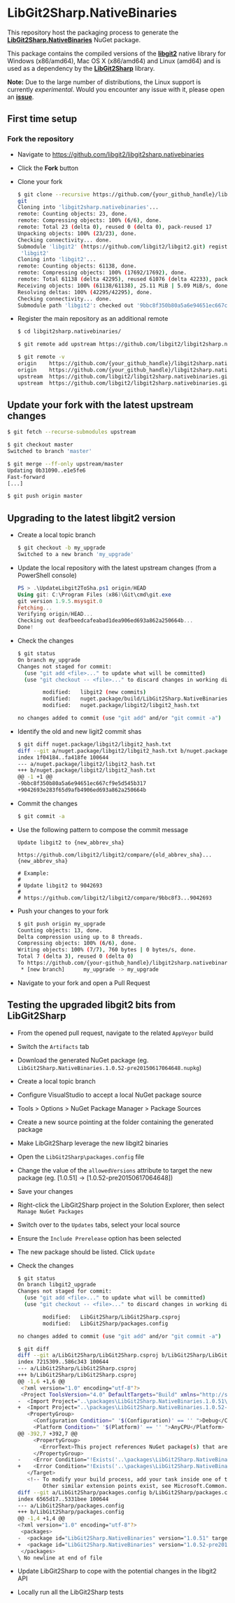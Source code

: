 # LibGit2Sharp.NativeBinaries

This repository host the packaging process to generate the **[LibGit2Sharp.NativeBinaries][0]** NuGet package.

This package contains the compiled versions of the **[libgit2][1]** native library for Windows (x86/amd64), Mac OS X (x86/amd64) and Linux (amd64) and is used as a dependency by the **[LibGit2Sharp][2]** library.

**Note:** Due to the large number of distributions, the Linux support is currently *experimental*. Would you encounter any issue with it, please open an **[issue][3]**.

 [0]: https://www.nuget.org/packages/LibGit2Sharp.NativeBinaries
 [1]: https://libgit2.github.com/
 [2]: http://libgit2sharp.com/
 [3]: https://github.com/libgit2/libgit2sharp.nativebinaries/issues
## First time setup

### Fork the repository

- Navigate to https://github.com/libgit2/libgit2sharp.nativebinaries
- Click the **Fork** button
- Clone your fork

  ```bash
  $ git clone --recursive https://github.com/{your_github_handle}/libgit2sharp.nativebinaries.
  git
  Cloning into 'libgit2sharp.nativebinaries'...
  remote: Counting objects: 23, done.
  remote: Compressing objects: 100% (6/6), done.
  remote: Total 23 (delta 0), reused 0 (delta 0), pack-reused 17
  Unpacking objects: 100% (23/23), done.
  Checking connectivity... done.
  Submodule 'libgit2' (https://github.com/libgit2/libgit2.git) registered for path
   'libgit2'
  Cloning into 'libgit2'...
  remote: Counting objects: 61138, done.
  remote: Compressing objects: 100% (17692/17692), done.
  remote: Total 61138 (delta 42295), reused 61076 (delta 42233), pack-reused 0
  Receiving objects: 100% (61138/61138), 25.11 MiB | 5.09 MiB/s, done.
  Resolving deltas: 100% (42295/42295), done.
  Checking connectivity... done.
  Submodule path 'libgit2': checked out '9bbc8f350b80a5a6e94651ec667cf9e5d545b317'
  ```

- Register the main repository as an additional remote

  ```bash
  $ cd libgit2sharp.nativebinaries/

  $ git remote add upstream https://github.com/libgit2/libgit2sharp.nativebinaries.git

  $ git remote -v
  origin    https://github.com/{your_github_handle}/libgit2sharp.nativebinaries.git (fetch)
  origin    https://github.com/{your_github_handle}/libgit2sharp.nativebinaries.git (push)
  upstream  https://github.com/libgit2/libgit2sharp.nativebinaries.git (fetch)
  upstream  https://github.com/libgit2/libgit2sharp.nativebinaries.git (push)
  ```

## Update your fork with the latest upstream changes

```bash
$ git fetch --recurse-submodules upstream

$ git checkout master
Switched to branch 'master'

$ git merge --ff-only upstream/master
Updating 0b31090..e1e5fe6
Fast-forward
[...]

$ git push origin master
```

## Upgrading to the latest libgit2 version

- Create a local topic branch

  ```bash
  $ git checkout -b my_upgrade
  Switched to a new branch 'my_upgrade'
  ```

- Update the local repository with the latest upstream changes (from a PowerShell console)

  ```powershell
  PS > .\UpdateLibgit2ToSha.ps1 origin/HEAD
  Using git: C:\Program Files (x86)\Git\cmd\git.exe
  git version 1.9.5.msysgit.0
  Fetching...
  Verifying origin/HEAD...
  Checking out deafbeedcafeabad1dea906ed693a862a250664b...
  Done!
  ```

- Check the changes

  ```bash
  $ git status
  On branch my_upgrade
  Changes not staged for commit:
    (use "git add <file>..." to update what will be committed)
    (use "git checkout -- <file>..." to discard changes in working directory)

          modified:   libgit2 (new commits)
          modified:   nuget.package/build/LibGit2Sharp.NativeBinaries.props
          modified:   nuget.package/libgit2/libgit2_hash.txt

  no changes added to commit (use "git add" and/or "git commit -a")
  ```

- Identify the old and new ligit2 commit shas

  ```bash
  $ git diff nuget.package/libgit2/libgit2_hash.txt
  diff --git a/nuget.package/libgit2/libgit2_hash.txt b/nuget.package/libgit2/libgit2_hash.txt
  index 1f04184..fa418fe 100644
  --- a/nuget.package/libgit2/libgit2_hash.txt
  +++ b/nuget.package/libgit2/libgit2_hash.txt
  @@ -1 +1 @@
  -9bbc8f350b80a5a6e94651ec667cf9e5d545b317
  +9042693e283f65d9afb4906ed693a862a250664b
  ```
- Commit the changes

  ```bash
  $ git commit -a
  ```

- Use the following pattern to compose the commit message

  ```
  Update libgit2 to {new_abbrev_sha}

  https://github.com/libgit2/libgit2/compare/{old_abbrev_sha}...{new_abbrev_sha}

  # Example:
  #
  # Update libgit2 to 9042693
  #
  # https://github.com/libgit2/libgit2/compare/9bbc8f3...9042693
  ```
- Push your changes to your fork

  ```bash
  $ git push origin my_upgrade
  Counting objects: 13, done.
  Delta compression using up to 8 threads.
  Compressing objects: 100% (6/6), done.
  Writing objects: 100% (7/7), 760 bytes | 0 bytes/s, done.
  Total 7 (delta 3), reused 0 (delta 0)
  To https://github.com/{your-github_handle}/libgit2sharp.nativebinaries.git
   * [new branch]      my_upgrade -> my_upgrade
  ```

- Navigate to your fork and open a Pull Request

## Testing the upgraded libgit2 bits from LibGit2Sharp

- From the opened pull request, navigate to the related `AppVeyor` build
 - Switch the `Artifacts` tab
 - Download the generated NuGet package (eg. `LibGit2Sharp.NativeBinaries.1.0.52-pre20150617064648.nupkg`)

- Create a local topic branch
- Configure VisualStudio to accept a local NuGet package source
 - Tools > Options > NuGet Package Manager > Package Sources
 - Create a new source pointing at the folder containing the generated package

- Make LibGit2Sharp leverage the new libgit2 binaries
 - Open the `LibGit2Sharp\packages.config` file
 - Change the value of the `allowedVersions` attribute to target the new package (eg. [1.0.51] -> [1.0.52-pre20150617064648])
 - Save your changes
 - Right-click the LibGit2Sharp project in the Solution Explorer, then select `Manage NuGet Packages`
 - Switch over to the `Updates` tabs, select your local source
 - Ensure the `Include Prerelease` option has been selected
 - The new package should be listed. Click `Update`

- Check the changes

  ```bash
  $ git status
  On branch libgit2_upgrade
  Changes not staged for commit:
    (use "git add <file>..." to update what will be committed)
    (use "git checkout -- <file>..." to discard changes in working directory)

          modified:   LibGit2Sharp/LibGit2Sharp.csproj
          modified:   LibGit2Sharp/packages.config

  no changes added to commit (use "git add" and/or "git commit -a")

  $ git diff
  diff --git a/LibGit2Sharp/LibGit2Sharp.csproj b/LibGit2Sharp/LibGit2Sharp.csproj
  index 7215309..586c343 100644
  --- a/LibGit2Sharp/LibGit2Sharp.csproj
  +++ b/LibGit2Sharp/LibGit2Sharp.csproj
  @@ -1,6 +1,6 @@
   ﻿<?xml version="1.0" encoding="utf-8"?>
   <Project ToolsVersion="4.0" DefaultTargets="Build" xmlns="http://schemas.microsoft.com/developer/msbuild/2003">
  -  <Import Project="..\packages\LibGit2Sharp.NativeBinaries.1.0.51\build\LibGit2Sharp.NativeBinaries.props" Condition="Exists('..\packages\LibGit2Sharp.NativeBinaries.1.0.51\build\LibGit2Sharp.NativeBinaries.props')" />
  +  <Import Project="..\packages\LibGit2Sharp.NativeBinaries.1.0.52-pre20150617064648\build\LibGit2Sharp.NativeBinaries.props" Condition="Exists('..\packages\LibGit2Sharp.NativeBinaries.1.0.52-pre20150617064648\build\LibGit2Sharp.NativeBinaries.props')" />
     <PropertyGroup>
       <Configuration Condition=" '$(Configuration)' == '' ">Debug</Configuration>
       <Platform Condition=" '$(Platform)' == '' ">AnyCPU</Platform>
  @@ -392,7 +392,7 @@
       <PropertyGroup>
         <ErrorText>This project references NuGet package(s) that are missing on this computer. Enable NuGet Package Restore to download them.  For more information, see http://go.microsoft.com/fwlink/?LinkID=322105. The missing file is {0}.</ErrorText>
       </PropertyGroup>
  -    <Error Condition="!Exists('..\packages\LibGit2Sharp.NativeBinaries.1.0.51\build\LibGit2Sharp.NativeBinaries.props')" Text="$([System.String]::Format('$(ErrorText)', '..\packages\LibGit2Sharp.NativeBinaries.1.0.51\build\LibGit2Sharp.NativeBinaries.props'))" />
  +    <Error Condition="!Exists('..\packages\LibGit2Sharp.NativeBinaries.1.0.52-pre20150617064648\build\LibGit2Sharp.NativeBinaries.props')" Text="$([System.String]::Format('$(ErrorText)', '..\packages\LibGit2Sharp.NativeBinaries.1.0.52-pre20150617064648\build\LibGit2Sharp.NativeBinaries.props'))" />
     </Target>
     <!-- To modify your build process, add your task inside one of the targets below and uncomment it.
          Other similar extension points exist, see Microsoft.Common.targets.
  diff --git a/LibGit2Sharp/packages.config b/LibGit2Sharp/packages.config
  index 6565d17..5331bee 100644
  --- a/LibGit2Sharp/packages.config
  +++ b/LibGit2Sharp/packages.config
  @@ -1,4 +1,4 @@
  <?xml version="1.0" encoding="utf-8"?>
   <packages>
  -  <package id="LibGit2Sharp.NativeBinaries" version="1.0.51" targetFramework="net40" allowedVersions="[1.0.51]" />
  +  <package id="LibGit2Sharp.NativeBinaries" version="1.0.52-pre20150617064648" targetFramework="net40" allowedVersions="[1.0.52-pre20150617064648]" />
   </packages>
  \ No newline at end of file
  ```
- Update LibGit2Sharp to cope with the potential changes in the libgit2 API
- Locally run all the LibGit2Sharp tests
